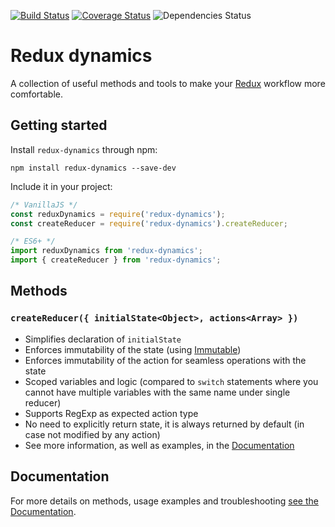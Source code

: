 [![Build Status](https://travis-ci.org/kettanaito/redux-dynamics.svg?branch=master)](https://travis-ci.org/kettanaito/redux-dynamics)
[![Coverage Status](https://coveralls.io/repos/github/kettanaito/redux-dynamics/badge.svg)](https://coveralls.io/github/kettanaito/redux-dynamics)
![Dependencies Status](https://david-dm.org/kettanaito/redux-dynamics.svg)

# Redux dynamics
A collection of useful methods and tools to make your [Redux](http://redux.js.org/) workflow more comfortable.

## Getting started
Install `redux-dynamics` through npm:
```
npm install redux-dynamics --save-dev
```
Include it in your project:
```js
/* VanillaJS */
const reduxDynamics = require('redux-dynamics');
const createReducer = require('redux-dynamics').createReducer;

/* ES6+ */
import reduxDynamics from 'redux-dynamics';
import { createReducer } from 'redux-dynamics';
```

## Methods
### `createReducer({ initialState<Object>, actions<Array> })`
* Simplifies declaration of `initialState`
* Enforces immutability of the state (using [Immutable](https://facebook.github.io/immutable-js))
* Enforces immutability of the action for seamless operations with the state
* Scoped variables and logic (compared to `switch` statements where you cannot have multiple variables with the same name under single reducer)
* Supports RegExp as expected action type
* No need to explicitly return state, it is always returned by default (in case not modified by any action)
* See more information, as well as examples, in the [Documentation](./docs/api/createReducer.md)

## Documentation
For more details on methods, usage examples and troubleshooting [see the Documentation](./docs).
